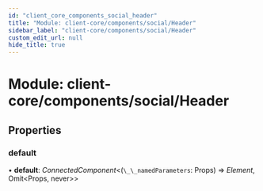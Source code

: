 ```yaml
---
id: "client_core_components_social_header"
title: "Module: client-core/components/social/Header"
sidebar_label: "client-core/components/social/Header"
custom_edit_url: null
hide_title: true
---
```


# Module: client-core/components/social/Header

## Properties

### default

• **default**: *ConnectedComponent*<(`\_\_namedParameters`: Props) => *Element*, Omit<Props, never\>\>
